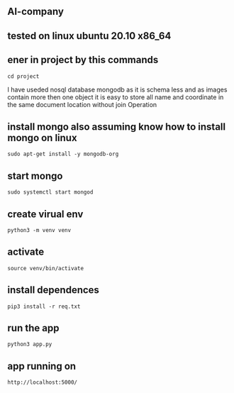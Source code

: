 ## AI-company

## tested on linux ubuntu 20.10 x86_64

## ener in project by this commands
` cd project `

I have useded nosql database mongodb as it is schema less and as images contain more then one object it is easy to store all name and coordinate in the same document location without join Operation
## install mongo also assuming know how to install mongo on linux
`sudo apt-get install -y mongodb-org`

## start mongo
`sudo systemctl start mongod`



## create virual env
`python3 -m venv venv`

## activate 
`source venv/bin/activate`

## install dependences
`pip3 install -r req.txt`

## run the app
`python3 app.py`

## app running on 
`http://localhost:5000/`

